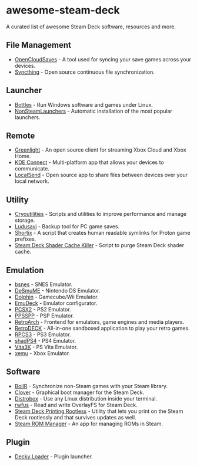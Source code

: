 # awesome-steam-deck

A curated list of awesome Steam Deck software, resources and more.

## File Management

- [OpenCloudSaves](https://github.com/DavidDeSimone/OpenCloudSaves) - A tool used for syncing your save games across your devices.
- [Syncthing](https://github.com/syncthing/syncthing) - Open source continuous file synchronization.

## Launcher

- [Bottles](https://github.com/bottlesdevs/Bottles) - Run Windows software and games under Linux.
- [NonSteamLaunchers](https://github.com/moraroy/NonSteamLaunchers-On-Steam-Deck) - Automatic installation of the most popular launchers.

## Remote

- [Greenlight](https://github.com/unknownskl/greenlight) - An open source client for streaming Xbox Cloud and Xbox Home.
- [KDE Connect](https://github.com/KDE/kdeconnect-kde) - Multi-platform app that allows your devices to communicate.
- [LocalSend](https://github.com/localsend/localsend) - Open source app to share files between devices over your local network.

## Utility

- [Cryoutilities](https://github.com/CryoByte33/steam-deck-utilities) - Scripts and utilities to improve performance and manage storage.
- [Ludusavi](https://github.com/mtkennerly/ludusavi) - Backup tool for PC game saves.
- [Shortix](https://github.com/Jannomag/shortix) - A script that creates human readable symlinks for Proton game prefixes.
- [Steam Deck Shader Cache Killer](https://github.com/scawp/Steam-Deck.Shader-Cache-Killer) - Script to purge Steam Deck shader cache.

## Emulation

- [bsnes](https://github.com/bsnes-emu/bsnes) - SNES Emulator.
- [DeSmuME](https://github.com/TASEmulators/desmume) - Nintendo DS Emulator.
- [Dolphin](https://github.com/dolphin-emu/dolphin) - Gamecube/Wii Emulator.
- [EmuDeck](https://github.com/dragoonDorise/EmuDeck) - Emulator configurator.
- [PCSX2](https://github.com/PCSX2/pcsx2) - PS2 Emulator.
- [PPSSPP](https://github.com/hrydgard/ppsspp) - PSP Emulator.
- [RetroArch](https://github.com/libretro/RetroArch) - Frontend for emulators, game engines and media players.
- [RetroDECK](https://github.com/XargonWan/RetroDECK) - All-in-one sandboxed application to play your retro games.
- [RPCS3](https://github.com/RPCS3/rpcs3) - PS3 Emulator.
- [shadPS4](https://github.com/shadps4-emu/shadPS4) - PS4 Emulator.
- [Vita3K](https://github.com/Vita3K/Vita3K) - PS Vita Emulator.
- [xemu](https://github.com/xemu-project/xemu) - Xbox Emulator.

## Software

- [BoilR](https://github.com/PhilipK/BoilR) - Synchronize non-Steam games with your Steam library.
- [Clover](https://github.com/ryanrudolfoba/SteamDeck-Clover-dualboot) - Graphical boot manager for the Steam Deck.
- [Distrobox](https://github.com/89luca89/distrobox) - Use any Linux distribution inside your terminal.
- [rwfus](https://github.com/ValShaped/rwfus) - Read and write OverlayFS for Steam Deck.
- [Steam Deck Printing Rootless](https://github.com/Tymose/Steam-Deck-Printing-ROOTLESS) - Utility that lets you print on the Steam Deck rootlessly and that survives updates as well.
- [Steam ROM Manager](https://github.com/SteamGridDB/steam-rom-manager) - An app for managing ROMs in Steam.

## Plugin

- [Decky Loader](https://github.com/SteamDeckHomebrew/decky-loader) - Plugin launcher.
